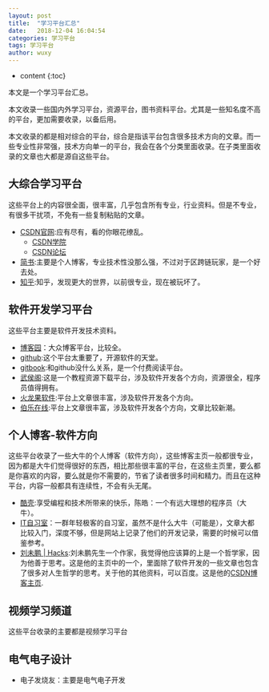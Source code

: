 ```yaml
---
layout: post
title:  "学习平台汇总"
date:   2018-12-04 16:04:54
categories: 学习平台
tags: 学习平台
author: wuxy
---
```


* content
{:toc}

本文是一个学习平台汇总。

本文收录一些国内外学习平台，资源平台，图书资料平台。尤其是一些知名度不高的平台，更加需要收录，以备后用。

本文收录的都是相对综合的平台，综合是指该平台包含很多技术方向的文章。而一些专业性非常强，技术方向单一的平台，我会在各个分类里面收录。在子类里面收录的文章也大都是源自这些平台。

## 大综合学习平台

这些平台上的内容很全面，很丰富，几乎包含所有专业，行业资料。但是不专业，有很多干扰项，不免有一些复制粘贴的文章。

- [CSDN官网](https://www.csdn.net/):应有尽有，看的你眼花缭乱。
  - [CSDN学院](https://edu.csdn.net/)
  - [CSDN论坛](https://bbs.csdn.net/)
- [简书](https://www.jianshu.com/):主要是个人博客，专业技术性没那么强，不过对于区跨链玩家，是一个好去处。
- [知乎](https://www.zhihu.com/):知乎，发现更大的世界，以前很专业，现在被玩坏了。

## 软件开发学习平台

这些平台主要是软件开发技术资料。

- [博客园](https://www.cnblogs.com/)：大众博客平台，比较全。
- [github](https://github.com/):这个平台太重要了，开源软件的天堂。
- [gitbook](https://gitbook.cn/):和github没什么关系，是一个付费阅读平台。
- [武侯阁](http://www.wuhouge.com/):这是一个教程资源下载平台，涉及软件开发各个方向，资源很全，程序员值得拥有。
- [火龙果软件](www.uml.org.cn/):平台上文章很丰富，涉及软件开发各个方向。
- [伯乐在线](http://blog.jobbole.com/):平台上文章很丰富，涉及软件开发各个方向，文章比较新潮。


## 个人博客-软件方向

这些平台收录了一些大牛的个人博客（软件方向），这些博客主页一般都很专业，因为都是大牛们觉得很好的东西，相比那些很丰富的平台，在这些主页里，要么都是你喜欢的内容，要么就是你不需要的，节省了读者很多时间和精力。而且在这种平台，内容一般都具有连续性，不会有头无尾。

- [酷壳](https://coolshell.cn/):享受编程和技术所带来的快乐，陈皓：一个有远大理想的程序员（大牛）。
- [IT自习室](http://www.heyclock.com/)：一群年轻极客的自习室，虽然不是什么大牛（可能是），文章大都比较入门，深度不够，但是网站上记录了他们的开发记录，需要的时候可以借鉴参考。
- [刘未鹏 | Hacks](http://mindhacks.cn/):刘未鹏先生一个作家，我觉得他应该算的上是一个哲学家，因为他善于思考。这是他的主页中的一个，里面除了软件开发的一些文章也包含了很多对人生哲学的思考。关于他的其他资料，可以百度。这是他的[CSDN博客主页](https://blog.csdn.net/pongba).



##
## 视频学习频道

这些平台收录的主要都是视频学习平台


## 电气电子设计
- 电子发烧友：主要是电气电子开发

